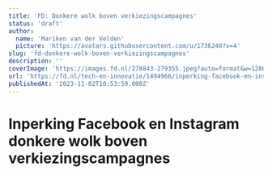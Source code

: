 ```yaml
---
title: 'FD: Donkere wolk boven verkiezingscampagnes'
status: 'draft'
author:
  name: 'Mariken van der Velden'
  picture: 'https://avatars.githubusercontent.com/u/1736240?v=4'
slug: 'fd-donkere-wolk-boven-verkiezingscampagnes'
description: ''
coverImage: 'https://images.fd.nl/278843-279355.jpeg?auto=format&w=1280&q=45&dpr=2'
url: 'https://fd.nl/tech-en-innovatie/1494966/inperking-facebook-en-instagram-donkere-wolk-boven-campagnes'
publishedAt: '2023-11-02T10:53:59.000Z'
---
```


# Inperking Facebook en Instagram donkere wolk boven verkiezingscampagnes

